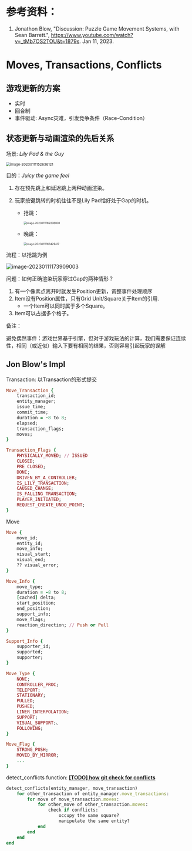 # 参考资料：

1. Jonathon Blow, "Discussion: Puzzle Game Movement Systems, with Sean Barrett.", https://www.youtube.com/watch?v=_tMb7OS2TOU&t=1879s. Jan 11, 2023.



# Moves, Transactions, Conflicts 

## 游戏更新的方案

- 实时
- 回合制
- 事件驱动: Async灾难，引发竞争条件（Race-Condition）

## 状态更新与动画渲染的先后关系

场景: 	*Lily Pad & the Guy*

<img src="Puzzle%20Game%20Movement%20System.assets/image-20230111152636121.png" alt="image-20230111152636121" style="zoom:67%;" />

目的：*Juicy the game feel*

1. 存在预先跳上和延迟跳上两种动画渲染。

2. 玩家按键跳转的时机往往不是Lily Pad恰好处于Gap的时机。

   - 抢跳：

     <img src="Puzzle%20Game%20Movement%20System.assets/image-20230111162208808.png" alt="image-20230111162208808" style="zoom:50%;" />

   - 晚跳：

     <img src="Puzzle%20Game%20Movement%20System.assets/image-20230111163429417.png" alt="image-20230111163429417" style="zoom:50%;" />

流程：以抢跳为例

![image-20230111173909003](Puzzle%20Game%20Movement%20System.assets/image-20230111173909003.png)

问题：如何正确渲染玩家穿过Gap的两种情形？

1. 有一个像素点离开时就发生Position更新，调整事件处理顺序
2. Item没有Position属性，只有Grid Unit/Square关于Item的引用.
   - 一个Item可以同时属于多个Square。
3. Item可以占据多个格子。

备注：

​		避免偶然事件：游戏世界基于引擎，但对于游戏玩法的计算，我们需要保证连续性，相同（或近似）输入下要有相同的结果，否则容易引起玩家的误解

## Jon Blow's Impl

Transaction: 以Transaction的形式提交

```ruby
Move_Transaction {
	transaction_id;
	entity_manager;
	issue_time;
	commit_time;
	duration = -8 to 8;
	elapsed;
	transaction_flags;
	moves;
}

Transaction_Flags {
	PHYSICALLY_MOVED; // ISSUED
	CLOSED;
	PRE_CLOSED;
	DONE;
	DRIVEN_BY_A_CONTROLLER;
	IS_LILY_TRANSACTION;
	CAUSED_CHANGE;
	IS_FALLING_TRANSACTION;
	PLAYER_INITIATED;
	REQUEST_CREATE_UNDO_POINT;
}
```

Move

```ruby
Move {
	move_id;
	entity_id;
	move_info;
	visual_start;
	visual_end;
	?? visual_error;
}

Move_Info {
	move_type;
	duration = -8 to 8;
	[cached] delta;
	start_position;
	end_position;
	support_info;
	move_flags;
	reaction_direction; // Push or Pull
}

Support_Info {
	supporter_id;
	supported;
	supporter;
}

Move_Type {
	NONE;
	CONTROLLER_PROC;
	TELEPORT;
	STATIONARY;
	PULLED;
	PUSHED;
	LINER_INTERPOLATION;
	SUPPORT;
	VISUAL_SUPPORT;、
	FOLLOWING;
}

Move_Flag {
	STRONG_PUSH;
	MOVED_BY_MIRROR;
	...
}
```

detect_conflicts function: <u>**[TODO] how git check for conflicts**</u>

```ruby
detect_conflicts(entity_manager, move_transaction)
	for other_transaction of entity_manager.move_transactions:
    	for move of move_transaction.moves:
    		for other_move of other_transaction.moves:
                check if conflicts:
                    occupy the same square?
                    manipulate the same entity?
            end
        end
    end
end
```

